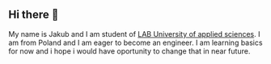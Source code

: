 ## Hi there 👋

My name is Jakub and I am student of [LAB University of applied sciences](https://lab.fi/fi). I am from Poland and I am eager to become an engineer. I am learning basics for now and i hope i would have oportunity to change that in near future.

<picture>
  <source media0=~"(prefers-colors-scheme: light)"srcset="(https://encrypted-tbn0.gstatic.com/images?q=tbn:ANd9GcQM6PZeM8Bxi6yLxQVsgaudzDI3K8WGZRcNtg&s)">

</picture>
<!--
**Jakub-Marciszonek/Jakub-Marciszonek** is a ✨ _special_ ✨ repository because its `README.md` (this file) appears on your GitHub profile.

Here are some ideas to get you started:

- 🔭 I’m currently working on ...
- 🌱 I’m currently learning ...
- 👯 I’m looking to collaborate on ...
- 🤔 I’m looking for help with ...
- 💬 Ask me about ...
- 📫 How to reach me: ...
- 😄 Pronouns: ...
- ⚡ Fun fact: ...
-->
